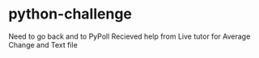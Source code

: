# python-challenge
Need to go back and to PyPoll
Recieved help from Live tutor for Average Change and Text file
